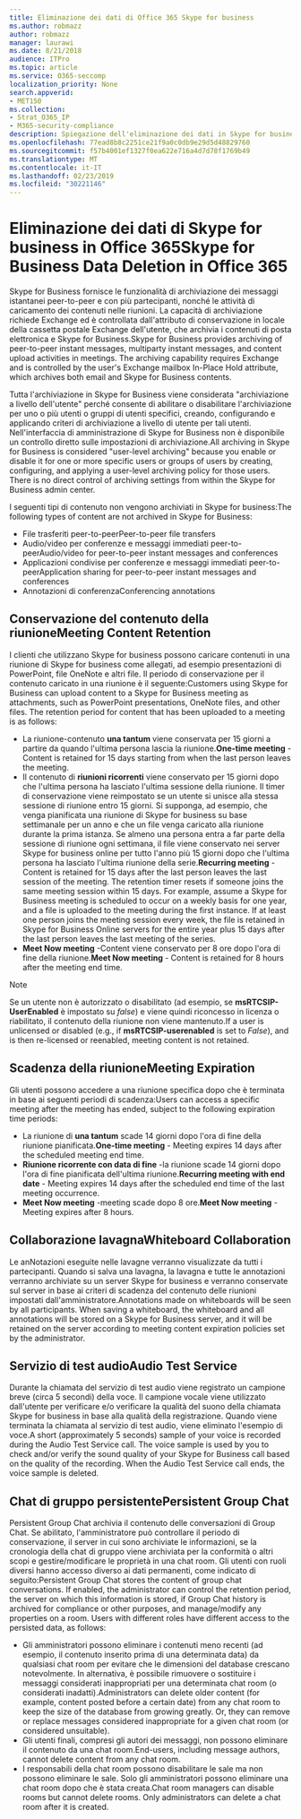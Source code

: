 ```yaml
---
title: Eliminazione dei dati di Office 365 Skype for business
ms.author: robmazz
author: robmazz
manager: laurawi
ms.date: 8/21/2018
audience: ITPro
ms.topic: article
ms.service: O365-seccomp
localization_priority: None
search.appverid:
- MET150
ms.collection:
- Strat_O365_IP
- M365-security-compliance
description: Spiegazione dell'eliminazione dei dati in Skype for business.
ms.openlocfilehash: 77ead8b8c2251ce21f9a0c0db9e29d5d48829760
ms.sourcegitcommit: f57b4001ef1327f0ea622e716a4d7d78f1769b49
ms.translationtype: MT
ms.contentlocale: it-IT
ms.lasthandoff: 02/23/2019
ms.locfileid: "30221146"
---
```

# <a name="skype-for-business-data-deletion-in-office-365"></a><span data-ttu-id="b1728-103">Eliminazione dei dati di Skype for business in Office 365</span><span class="sxs-lookup"><span data-stu-id="b1728-103">Skype for Business Data Deletion in Office 365</span></span>

<span data-ttu-id="b1728-p101">Skype for Business fornisce le funzionalità di archiviazione dei messaggi istantanei peer-to-peer e con più partecipanti, nonché le attività di caricamento dei contenuti nelle riunioni. La capacità di archiviazione richiede Exchange ed è controllata dall'attributo di conservazione in locale della cassetta postale Exchange dell'utente, che archivia i contenuti di posta elettronica e Skype for Business.</span><span class="sxs-lookup"><span data-stu-id="b1728-p101">Skype for Business provides archiving of peer-to-peer instant messages, multiparty instant messages, and content upload activities in meetings. The archiving capability requires Exchange and is controlled by the user's Exchange mailbox In-Place Hold attribute, which archives both email and Skype for Business contents.</span></span>

<span data-ttu-id="b1728-p102">Tutta l'archiviazione in Skype for Business viene considerata "archiviazione a livello dell'utente" perché consente di abilitare o disabilitare l'archiviazione per uno o più utenti o gruppi di utenti specifici, creando, configurando e applicando criteri di archiviazione a livello di utente per tali utenti. Nell'interfaccia di amministrazione di Skype for Business non è disponibile un controllo diretto sulle impostazioni di archiviazione.</span><span class="sxs-lookup"><span data-stu-id="b1728-p102">All archiving in Skype for Business is considered "user-level archiving" because you enable or disable it for one or more specific users or groups of users by creating, configuring, and applying a user-level archiving policy for those users. There is no direct control of archiving settings from within the Skype for Business admin center.</span></span>

<span data-ttu-id="b1728-108">I seguenti tipi di contenuto non vengono archiviati in Skype for business:</span><span class="sxs-lookup"><span data-stu-id="b1728-108">The following types of content are not archived in Skype for Business:</span></span> 
- <span data-ttu-id="b1728-109">File trasferiti peer-to-peer</span><span class="sxs-lookup"><span data-stu-id="b1728-109">Peer-to-peer file transfers</span></span>
- <span data-ttu-id="b1728-110">Audio/video per conferenze e messaggi immediati peer-to-peer</span><span class="sxs-lookup"><span data-stu-id="b1728-110">Audio/video for peer-to-peer instant messages and conferences</span></span>
- <span data-ttu-id="b1728-111">Applicazioni condivise per conferenze e messaggi immediati peer-to-peer</span><span class="sxs-lookup"><span data-stu-id="b1728-111">Application sharing for peer-to-peer instant messages and conferences</span></span>
- <span data-ttu-id="b1728-112">Annotazioni di conferenza</span><span class="sxs-lookup"><span data-stu-id="b1728-112">Conferencing annotations</span></span> 

## <a name="meeting-content-retention"></a><span data-ttu-id="b1728-113">Conservazione del contenuto della riunione</span><span class="sxs-lookup"><span data-stu-id="b1728-113">Meeting Content Retention</span></span>
<span data-ttu-id="b1728-p103">I clienti che utilizzano Skype for business possono caricare contenuti in una riunione di Skype for business come allegati, ad esempio presentazioni di PowerPoint, file OneNote e altri file. Il periodo di conservazione per il contenuto caricato in una riunione è il seguente:</span><span class="sxs-lookup"><span data-stu-id="b1728-p103">Customers using Skype for Business can upload content to a Skype for Business meeting as attachments, such as PowerPoint presentations, OneNote files, and other files. The retention period for content that has been uploaded to a meeting is as follows:</span></span>
- <span data-ttu-id="b1728-116">La riunione-contenuto **una tantum** viene conservata per 15 giorni a partire da quando l'ultima persona lascia la riunione.</span><span class="sxs-lookup"><span data-stu-id="b1728-116">**One-time meeting** - Content is retained for 15 days starting from when the last person leaves the meeting.</span></span>
- <span data-ttu-id="b1728-p104">Il contenuto di **riunioni ricorrenti** viene conservato per 15 giorni dopo che l'ultima persona ha lasciato l'ultima sessione della riunione. Il timer di conservazione viene reimpostato se un utente si unisce alla stessa sessione di riunione entro 15 giorni. Si supponga, ad esempio, che venga pianificata una riunione di Skype for business su base settimanale per un anno e che un file venga caricato alla riunione durante la prima istanza. Se almeno una persona entra a far parte della sessione di riunione ogni settimana, il file viene conservato nei server Skype for business online per tutto l'anno più 15 giorni dopo che l'ultima persona ha lasciato l'ultima riunione della serie.</span><span class="sxs-lookup"><span data-stu-id="b1728-p104">**Recurring meeting** - Content is retained for 15 days after the last person leaves the last session of the meeting. The retention timer resets if someone joins the same meeting session within 15 days. For example, assume a Skype for Business meeting is scheduled to occur on a weekly basis for one year, and a file is uploaded to the meeting during the first instance. If at least one person joins the meeting session every week, the file is retained in Skype for Business Online servers for the entire year plus 15 days after the last person leaves the last meeting of the series.</span></span>
- <span data-ttu-id="b1728-121">**Meet Now meeting** -Content viene conservato per 8 ore dopo l'ora di fine della riunione.</span><span class="sxs-lookup"><span data-stu-id="b1728-121">**Meet Now meeting** - Content is retained for 8 hours after the meeting end time.</span></span>

> [!NOTE]
> <span data-ttu-id="b1728-122">Se un utente non è autorizzato o disabilitato (ad esempio, se **msRTCSIP-UserEnabled** è impostato su *false*) e viene quindi riconcesso in licenza o riabilitato, il contenuto della riunione non viene mantenuto.</span><span class="sxs-lookup"><span data-stu-id="b1728-122">If a user is unlicensed or disabled (e.g., if **msRTCSIP-userenabled** is set to *False*), and is then re-licensed or reenabled, meeting content is not retained.</span></span>

## <a name="meeting-expiration"></a><span data-ttu-id="b1728-123">Scadenza della riunione</span><span class="sxs-lookup"><span data-stu-id="b1728-123">Meeting Expiration</span></span>
<span data-ttu-id="b1728-124">Gli utenti possono accedere a una riunione specifica dopo che è terminata in base ai seguenti periodi di scadenza:</span><span class="sxs-lookup"><span data-stu-id="b1728-124">Users can access a specific meeting after the meeting has ended, subject to the following expiration time periods:</span></span>
- <span data-ttu-id="b1728-125">La riunione di **una tantum** scade 14 giorni dopo l'ora di fine della riunione pianificata.</span><span class="sxs-lookup"><span data-stu-id="b1728-125">**One-time meeting** - Meeting expires 14 days after the scheduled meeting end time.</span></span>
- <span data-ttu-id="b1728-126">**Riunione ricorrente con data di fine** -la riunione scade 14 giorni dopo l'ora di fine pianificata dell'ultima riunione.</span><span class="sxs-lookup"><span data-stu-id="b1728-126">**Recurring meeting with end date** - Meeting expires 14 days after the scheduled end time of the last meeting occurrence.</span></span>
- <span data-ttu-id="b1728-127">**Meet Now meeting** -meeting scade dopo 8 ore.</span><span class="sxs-lookup"><span data-stu-id="b1728-127">**Meet Now meeting** - Meeting expires after 8 hours.</span></span>

## <a name="whiteboard-collaboration"></a><span data-ttu-id="b1728-128">Collaborazione lavagna</span><span class="sxs-lookup"><span data-stu-id="b1728-128">Whiteboard Collaboration</span></span>
<span data-ttu-id="b1728-p105">Le anNotazioni eseguite nelle lavagne verranno visualizzate da tutti i partecipanti. Quando si salva una lavagna, la lavagna e tutte le annotazioni verranno archiviate su un server Skype for business e verranno conservate sul server in base ai criteri di scadenza del contenuto delle riunioni impostati dall'amministratore.</span><span class="sxs-lookup"><span data-stu-id="b1728-p105">Annotations made on whiteboards will be seen by all participants. When saving a whiteboard, the whiteboard and all annotations will be stored on a Skype for Business server, and it will be retained on the server according to meeting content expiration policies set by the administrator.</span></span>

## <a name="audio-test-service"></a><span data-ttu-id="b1728-131">Servizio di test audio</span><span class="sxs-lookup"><span data-stu-id="b1728-131">Audio Test Service</span></span>
<span data-ttu-id="b1728-p106">Durante la chiamata del servizio di test audio viene registrato un campione breve (circa 5 secondi) della voce. Il campione vocale viene utilizzato dall'utente per verificare e/o verificare la qualità del suono della chiamata Skype for business in base alla qualità della registrazione. Quando viene terminata la chiamata al servizio di test audio, viene eliminato l'esempio di voce.</span><span class="sxs-lookup"><span data-stu-id="b1728-p106">A short (approximately 5 seconds) sample of your voice is recorded during the Audio Test Service call. The voice sample is used by you to check and/or verify the sound quality of your Skype for Business call based on the quality of the recording. When the Audio Test Service call ends, the voice sample is deleted.</span></span>

## <a name="persistent-group-chat"></a><span data-ttu-id="b1728-135">Chat di gruppo persistente</span><span class="sxs-lookup"><span data-stu-id="b1728-135">Persistent Group Chat</span></span>
<span data-ttu-id="b1728-p107">Persistent Group Chat archivia il contenuto delle conversazioni di Group Chat. Se abilitato, l'amministratore può controllare il periodo di conservazione, il server in cui sono archiviate le informazioni, se la cronologia della chat di gruppo viene archiviata per la conformità o altri scopi e gestire/modificare le proprietà in una chat room. Gli utenti con ruoli diversi hanno accesso diverso ai dati permanenti, come indicato di seguito:</span><span class="sxs-lookup"><span data-stu-id="b1728-p107">Persistent Group Chat stores the content of group chat conversations. If enabled, the administrator can control the retention period, the server on which this information is stored, if Group Chat history is archived for compliance or other purposes, and manage/modify any properties on a room. Users with different roles have different access to the persisted data, as follows:</span></span>
- <span data-ttu-id="b1728-p108">Gli amministratori possono eliminare i contenuti meno recenti (ad esempio, il contenuto inserito prima di una determinata data) da qualsiasi chat room per evitare che le dimensioni del database crescano notevolmente. In alternativa, è possibile rimuovere o sostituire i messaggi considerati inappropriati per una determinata chat room (o considerati inadatti).</span><span class="sxs-lookup"><span data-stu-id="b1728-p108">Administrators can delete older content (for example, content posted before a certain date) from any chat room to keep the size of the database from growing greatly. Or, they can remove or replace messages considered inappropriate for a given chat room (or considered unsuitable).</span></span>
- <span data-ttu-id="b1728-141">Gli utenti finali, compresi gli autori dei messaggi, non possono eliminare il contenuto da una chat room.</span><span class="sxs-lookup"><span data-stu-id="b1728-141">End-users, including message authors, cannot delete content from any chat room.</span></span>
- <span data-ttu-id="b1728-p109">I responsabili della chat room possono disabilitare le sale ma non possono eliminare le sale. Solo gli amministratori possono eliminare una chat room dopo che è stata creata.</span><span class="sxs-lookup"><span data-stu-id="b1728-p109">Chat room managers can disable rooms but cannot delete rooms. Only administrators can delete a chat room after it is created.</span></span>